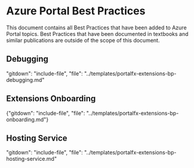 # Azure Portal Best Practices 

This document  contains all Best Practices that have been added to Azure Portal topics. Best Practices that have been documented in textbooks and similar publications are outside of the scope of this document.
   
## Debugging

"gitdown": "include-file", "file": "../templates/portalfx-extensions-bp-debugging.md"

## Extensions Onboarding

{"gitdown": "include-file", "file": "../templates/portalfx-extensions-bp-onboarding.md"}

## Hosting Service

"gitdown": "include-file", "file": "../templates/portalfx-extensions-bp-hosting-service.md"

